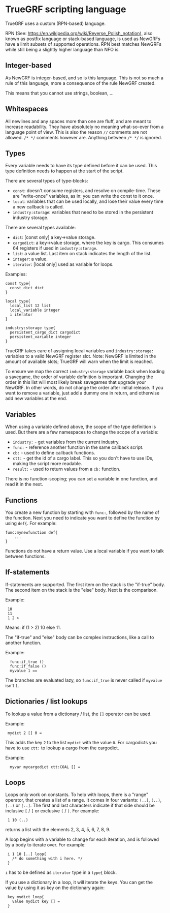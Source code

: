 # TrueGRF scripting language

TrueGRF uses a custom (RPN-based) language.

RPN (See: https://en.wikipedia.org/wiki/Reverse_Polish_notation), also known as postfix language or stack-based language, is used as NewGRFs have a limit subsets of supported operations.
RPN best matches NewGRFs while still being a slightly higher language than NFO is.

## Integer-based

As NewGRF is integer-based, and so is this language.
This is not so much a rule of this language, more a consequence of the rule NewGRF created.

This means that you cannot use strings, boolean, ...

## Whitespaces

All newlines and any spaces more than one are fluff, and are meant to increase readability.
They have absolutely no meaning what-so-ever from a language point of view.
This is also the reason `//` comments are not allowed.
`/* */` comments however are.
Anything between `/* */` is ignored.

## Types

Every variable needs to have its type defined before it can be used.
This type definition needs to happen at the start of the script.

There are several types of type-blocks:
- `const`: doesn't consume registers, and resolve on compile-time. These are "write-once" variables, as in: you can write the const to it once.
- `local`: variables that can be used locally, and lose their value every time a new callback is called.
- `industry:storage`: variables that need to be stored in the persistent industry storage.

There are several types available:
- `dict`: [const only] a key->value storage.
- `cargodict`: a key->value storage, where the key is cargo. This consumes 64 registers if used in `industry:storage`.
- `list`: a value list. Last item on stack indicates the length of the list.
- `integer`: a value.
- `iterator`: [local only] used as variable for loops.

Examples:

```
const type{
  const_dict dict
}

local type{
  local_list 12 list
  local_variable integer
  i iterator
}

industry:storage type{
  persistent_cargo_dict cargodict
  persistent_variable integer
}
```

TrueGRF takes care of assigning local variables and `industry:storage:` variables to a valid NewGRF register slot.
Note: NewGRF is limited in the amount of available slots; TrueGRF will warn when the limit is reached.

To ensure we map the correct `industry:storage` variable back when loading a savegame, the order of variable definition is important.
Changing the order in this list will most likely break savegames that upgrade your NewGRF.
In other words, do not change the order after initial release.
If you want to remove a variable, just add a dummy one in return, and otherwise add new variables at the end.

## Variables

When using a variable defined above, the scope of the type definition is used.
But there are a few namespaces to change the scope of a variable:
- `industry:` - get variables from the current industry.
- `func:` - reference another function in the same callback script.
- `cb:` - used to define callback functions.
- `ctt:` - get the id of a cargo label. This so you don't have to use IDs, making the script more readable.
- `result:` - used to return values from a `cb:` function.

There is no function-scoping; you can set a variable in one function, and read it in the next.

## Functions

You create a new function by starting with `func:`, followed by the name of the function.
Next you need to indicate you want to define the function by using `def{`. For example:

```
func:mynewfunction def{
    ...
}
```

Functions do not have a return value.
Use a local variable if you want to talk between functions.

## If-statements

If-statements are supported.
The first item on the stack is the "if-true" body.
The second item on the stack is the "else" body.
Next is the comparison.

Example:

```
 10
 11
 1 2 >
```

Means: if (1 > 2) 10 else 11.

The "if-true" and "else" body can be complex instructions, like a call to another function.

Example:

```
  func:if_true ()
  func:if_false ()
  myvalue 1 ==
```

The branches are evaluated lazy, so `func:if_true` is never called if `myvalue` isn't `1`.

## Dictionaries / list lookups

To lookup a value from a dictionary / list, the `[]` operator can be used.

Example:

```
 mydict 2 [] 0 =
```

This adds the key `2` to the list `mydict` with the value `0`.
For cargodicts you have to use `ctt:` to lookup a cargo from the cargodict.

Example:

```
  myvar mycargodict ctt:COAL [] =
```

## Loops

Loops only work on constants.
To help with loops, there is a "range" operator, that creates a list of a range.
It comes in four variants: `(..]`, `(..)`, `[..)` or `[..]`.
The first and last characters indicate if that side should be inclusive `[` / `]` or exclusive `(` / `)`.
For example:

```
 1 10 (..)
```

returns a list with the elements 2, 3, 4, 5, 6, 7, 8, 9.

A loop begins with a variable to change for each iteration, and is followed by a body to iterate over.
For example:

```
 i 1 10 [..] loop{
   /* do something with i here. */
 }
```

`i` has to be defined as `iterator` type in a `type{` block.

If you use a dictionary in a loop, it will iterate the keys.
You can get the value by using it as key on the dictionary again:

```
 key mydict loop{
   value mydict key [] =
 }
```
